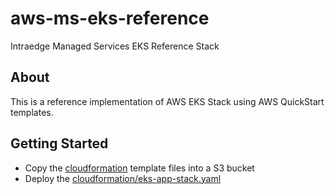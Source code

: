 # aws-ms-eks-reference
Intraedge Managed Services EKS Reference Stack

## About
This is a reference implementation of AWS EKS Stack using AWS QuickStart templates.

## Getting Started
- Copy the [cloudformation](./cloudformation) template files into a S3 bucket
- Deploy the [cloudformation/eks-app-stack.yaml](cloudformation/eks-app-stack.yaml)
